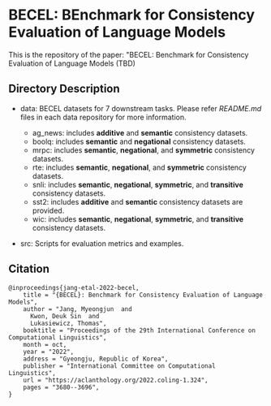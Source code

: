 # BECEL: BEnchmark for Consistency Evaluation of Language Models

This is the repository of the paper:
"BECEL: Benchmark for Consistency Evaluation of Language Models (TBD)


## Directory Description
- data: BECEL datasets for 7 downstream tasks. Please refer *README.md* files in each data repository for more information.
  - ag_news: includes **additive** and **semantic** consistency datasets. 
  - boolq: includes **semantic** and **negational** consistency datasets. 
  - mrpc: includes **semantic**, **negational**, and **symmetric** consistency datasets. 
  - rte: includes **semantic**, **negational**, and **symmetric** consistency datasets. 
  - snli: includes **semantic**, **negational**, **symmetric**, and **transitive** consistency datasets.
  - sst2: includes **additive** and **semantic** consistency datasets are provided. 
  - wic: includes **semantic**, **negational**, **symmetric**, and **transitive** consistency datasets.

- src: Scripts for evaluation metrics and examples.

## Citation
```
@inproceedings{jang-etal-2022-becel,
    title = "{BECEL}: Benchmark for Consistency Evaluation of Language Models",
    author = "Jang, Myeongjun  and
      Kwon, Deuk Sin  and
      Lukasiewicz, Thomas",
    booktitle = "Proceedings of the 29th International Conference on Computational Linguistics",
    month = oct,
    year = "2022",
    address = "Gyeongju, Republic of Korea",
    publisher = "International Committee on Computational Linguistics",
    url = "https://aclanthology.org/2022.coling-1.324",
    pages = "3680--3696",
}
```
